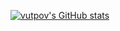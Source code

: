 [![vutpov's GitHub stats](https://github-readme-stats.vercel.app/api?username=vutpov)](https://github.com/anuraghazra/github-readme-stats)
